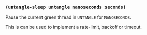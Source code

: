 
### `(untangle-sleep untangle nanoseconds seconds)`

Pause the current green thread in `UNTANGLE` for `NANOSECONDS`.

This is can be used to implement a rate-limit, backoff or timeout.
